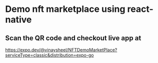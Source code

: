 # Demo nft marketplace using react-native

## Scan the QR code and checkout live app at 
https://expo.dev/@vinaysheel/NFTDemoMarketPlace?serviceType=classic&distribution=expo-go

